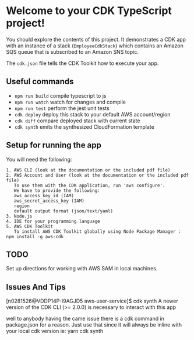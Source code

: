 # Welcome to your CDK TypeScript project!

You should explore the contents of this project. It demonstrates a CDK app with an instance of a stack (`EmployeeCdkStack`)
which contains an Amazon SQS queue that is subscribed to an Amazon SNS topic.

The `cdk.json` file tells the CDK Toolkit how to execute your app.

## Useful commands

 * `npm run build`   compile typescript to js
 * `npm run watch`   watch for changes and compile
 * `npm run test`    perform the jest unit tests
 * `cdk deploy`      deploy this stack to your default AWS account/region
 * `cdk diff`        compare deployed stack with current state
 * `cdk synth`       emits the synthesized CloudFormation template

## Setup for running the app

You will need the following:

    1. AWS CLI (look at the documentation or the included pdf file)
    2. AWS Account and User (look at the documentation or the included pdf file)
       To use them with the CDK application, run 'aws configure'.
       We have to provide the following:
       aws_access_key_id (IAM)
       aws_secret_access_key (IAM)
       region
       default output format (json/text/yaml)
    3. Node.js
    4. IDE for your programming language
    5. AWS CDK Toolkit
       To install AWS CDK Toolkit globally using Node Package Manager : npm install -g aws-cdk
       
## TODO

Set up directions for working with AWS SAM in local machines.

## Issues And Tips

[n0281526@VDDP14P-I9AGJD5 aws-user-service]$ cdk synth
A newer version of the CDK CLI (>= 2.0.0) is necessary to interact with this app

well to anybody having the came issue there is a cdk command in package.json for a reason. Just use that since it will always be inline with your local cdk version ie: yarn cdk synth
